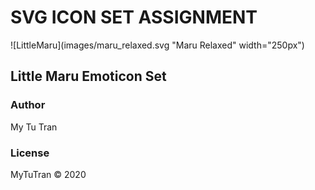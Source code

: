 # SVG ICON SET ASSIGNMENT

![LittleMaru](images/maru_relaxed.svg "Maru Relaxed" width="250px")

## Little Maru Emoticon Set

### Author
My Tu Tran

### License

MyTuTran © 2020
